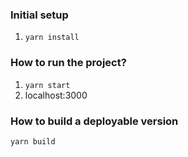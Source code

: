 ### Initial setup

1. `yarn install`

### How to run the project?

1. `yarn start`
2. localhost:3000

### How to build a deployable version

`yarn build`
